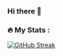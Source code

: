 ### Hi there 👋

### :fire: My Stats :

[![GitHub Streak](http://github-readme-streak-stats.herokuapp.com?user=PieterVanPoyer&theme=earth&hide_border=true&date_format=j%20M%5B%20Y%5D)](https://git.io/streak-stats)

<!--
**PieterVanPoyer/PieterVanPoyer** is a ✨ _special_ ✨ repository because its `README.md` (this file) appears on your GitHub profile.

Here are some ideas to get you started:

- 🔭 I’m currently working on ...
- 🌱 I’m currently learning ...
- 👯 I’m looking to collaborate on ...
- 🤔 I’m looking for help with ...
- 💬 Ask me about ...
- 📫 How to reach me: ...
- 😄 Pronouns: ...
- ⚡ Fun fact: ...
-->

